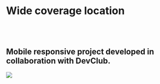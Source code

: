 <h1>Wide coverage location</h1>
<br />
<br />
<h2>Mobile responsive project developed in collaboration with DevClub.</h2>

<img src="https://github.com/camilarsobral/wide-coverage-location/blob/master/desktop.png?raw=true" />
